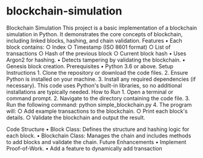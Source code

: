 # blockchain-simulation
 Blockchain Simulation
This project is a basic implementation of a blockchain simulation in Python. It demonstrates the core concepts of blockchain, including linked blocks, hashing, and chain validation.
Features
	• Each block contains: 
		○ Index
		○ Timestamp (ISO 8601 format)
		○ List of transactions
		○ Hash of the previous block
		○ Current block hash
	• Uses Argon2 for hashing.
	• Detects tampering by validating the blockchain.
	• Genesis block creation.
Prerequisites
	• Python 3.6 or above.
Setup Instructions
	1. Clone the repository or download the code files.
	2. Ensure Python is installed on your machine.
	3. Install any required dependencies (if necessary). This code uses Python's built-in libraries, so no additional installations are typically needed.
How to Run
	1. Open a terminal or command prompt.
	2. Navigate to the directory containing the code file.
	3. Run the following command: 
python simple_blockchain.py
	4. The program will: 
		○ Add example transactions to the blockchain.
		○ Print each block's details.
		○ Validate the blockchain and output the result.

Code Structure
	• Block Class: Defines the structure and hashing logic for each block.
	• Blockchain Class: Manages the chain and includes methods to add blocks and validate the chain.
Future Enhancements
	• Implement Proof-of-Work.
	• Add a feature to dynamically add transaction 

